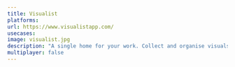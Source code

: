 ```yaml
---
title: Visualist
platforms: 
url: https://www.visualistapp.com/
usecases: 
image: visualist.jpg
description: "A single home for your work. Collect and organise visuals, create moodboards and share ideas."
multiplayer: false
---
```

